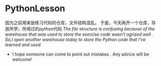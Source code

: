 # PythonLesson
因为之前用来放练习代码的仓库，文件结构混乱。 于是，今天再开一个仓库，存放所学，所用过的python代码
*The file structure is confusing because of the warehouse that was used to store the exercise code wasn't ogrized well . So,I open another warehouse today to store the Python code that I've learned and used*
* I hope someone can come to point out mistakes .  Any advice will be welcome!

